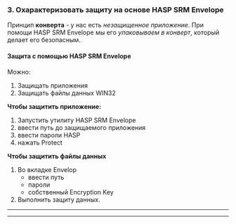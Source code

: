 ### 3. Охарактеризовать защиту на основе HASP SRM Envelope

Принцип **конверта** - у нас есть *незащищенное приложение*. При помощи HASP SRM Envelope мы его *упаковываем в конверт*, который делает его безопасным.

#### Защита с помощью HASP SRM Envelope
Можно:
  1. Защищать приложения
  2. Защищать файлы данных WIN32


**Чтобы защитить приложение:**
1. Запустить утилиту HASP SRM Envelope
2. ввести путь до защищаемого приложения
3. ввести пароли HASP
4. нажать Protect

**Чтобы защитить файлы данных**
1. Во вкладке Envelop
   * ввести путь
   * пароли
   * собственный Encryption Key
2. Выполнить защиту данных.
   
___
___
